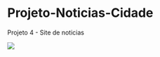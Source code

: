 # Projeto-Noticias-Cidade
 Projeto 4 - Site de noticias

![](https://komarev.com/ghpvc/?username=Projeto-4-Noticias-Cidade)